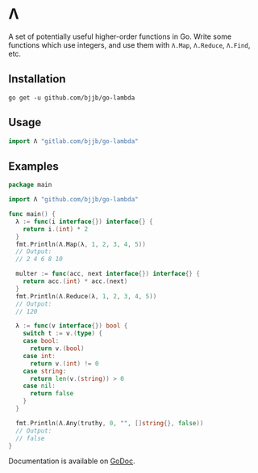 # Λ

A set of potentially useful higher-order functions in Go. Write some functions
which use integers, and use them with `Λ.Map`, `Λ.Reduce`, `Λ.Find`, etc.

## Installation

    go get -u github.com/bjjb/go-lambda

## Usage

```go
import Λ "gitlab.com/bjjb/go-lambda"
```

## Examples

```go
package main

import Λ "github.com/bjjb/go-lambda"

func main() {
  λ := func(i interface{}) interface{} {
    return i.(int) * 2
  }
  fmt.Println(Λ.Map(λ, 1, 2, 3, 4, 5))
  // Output:
  // 2 4 6 8 10

  multer := func(acc, next interface{}) interface{} {
    return acc.(int) * acc.(next)
  }
  fmt.Println(Λ.Reduce(λ, 1, 2, 3, 4, 5))
  // Output:
  // 120

  λ := func(v interface{}) bool {
    switch t := v.(type) {
    case bool:
      return v.(bool)
    case int:
      return v.(int) != 0
    case string:
      return len(v.(string)) > 0
    case nil:
      return false
    }
  }

  fmt.Println(Λ.Any(truthy, 0, "", []string{}, false))
  // Output:
  // false
}
```

Documentation is available on [GoDoc](https://godoc.org/gitlab.com/bjjb/λ).

